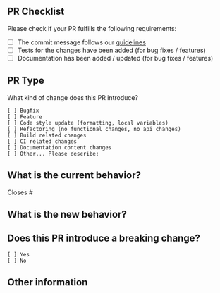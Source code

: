 ## PR Checklist

Please check if your PR fulfills the following requirements:

- [ ] The commit message follows our [guidelines](https://github.com/rx-mind/ngrx-plugins/blob/master/CONTRIBUTING.md#commit-message-guidelines)
- [ ] Tests for the changes have been added (for bug fixes / features)
- [ ] Documentation has been added / updated (for bug fixes / features)

## PR Type

What kind of change does this PR introduce?

<!-- Please check the one that applies to this PR using "x". -->

```
[ ] Bugfix
[ ] Feature
[ ] Code style update (formatting, local variables)
[ ] Refactoring (no functional changes, no api changes)
[ ] Build related changes
[ ] CI related changes
[ ] Documentation content changes
[ ] Other... Please describe:
```

## What is the current behavior?

<!-- Please describe the current behavior that you are modifying, or link to a relevant issue. -->

Closes #

## What is the new behavior?

## Does this PR introduce a breaking change?

```
[ ] Yes
[ ] No
```

<!-- If this PR contains a breaking change, please describe the impact and migration path for existing applications below. -->

## Other information
